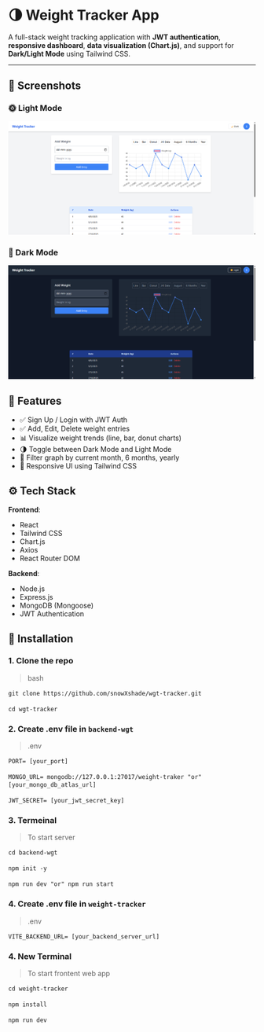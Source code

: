 # 🌗 Weight Tracker App

A full-stack weight tracking application with **JWT authentication**, **responsive dashboard**, **data visualization (Chart.js)**, and support for **Dark/Light Mode** using Tailwind CSS.

---

## 📸 Screenshots

### 🌞 Light Mode
![Light Mode Screenshot](./screenshot/image2.png)

### 🌚 Dark Mode
![Dark Mode Screenshot](./screenshot/image1.png)




## 🚀 Features

- ✅ Sign Up / Login with JWT Auth
- ✅ Add, Edit, Delete weight entries
- 📊 Visualize weight trends (line, bar, donut charts)
- 🌗 Toggle between Dark Mode and Light Mode
- 📅 Filter graph by current month, 6 months, yearly
- 📱 Responsive UI using Tailwind CSS



## ⚙️ Tech Stack

**Frontend**:
- React
- Tailwind CSS
- Chart.js
- Axios
- React Router DOM

**Backend**:
- Node.js
- Express.js
- MongoDB (Mongoose)
- JWT Authentication



## 🔧 Installation

### 1. Clone the repo

> bash

    git clone https://github.com/snowXshade/wgt-tracker.git

    cd wgt-tracker


### 2. Create .env file in ```backend-wgt```

> .env

    PORT= [your_port]

    MONGO_URL= mongodb://127.0.0.1:27017/weight-traker "or" [your_mongo_db_atlas_url]

    JWT_SECRET= [your_jwt_secret_key]


### 3. Termeinal 

> To start server

    cd backend-wgt

    npm init -y
    
    npm run dev "or" npm run start


### 4. Create .env file in ```weight-tracker```

> .env

    VITE_BACKEND_URL= [your_backend_server_url]


### 4. New Terminal 

> To start frontent web app

    cd weight-tracker

    npm install
    
    npm run dev 
